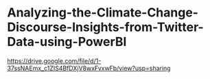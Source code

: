 

# Analyzing-the-Climate-Change-Discourse-Insights-from-Twitter-Data-using-PowerBI
https://drive.google.com/file/d/1-37ssNAEmx_c1ZIS4BfDXjV8wxFvxwFb/view?usp=sharing
